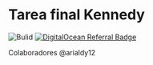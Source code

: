 # Tarea final Kennedy

![Bulid](https://img.shields.io/github/actions/workflow/status/ChristianGonzal3z/proyecto-kennedy/static.yml)
[![DigitalOcean Referral Badge](https://web-platforms.sfo2.cdn.digitaloceanspaces.com/WWW/Badge%201.svg)](https://www.digitalocean.com/?refcode=fd9577a22ba0&utm_campaign=Referral_Invite&utm_medium=Referral_Program&utm_source=badge)

Colaboradores @arialdy12
